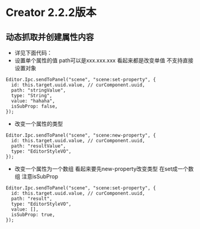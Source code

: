 # Creator 2.2.2版本

## 动态抓取并创建属性内容
- 详见下面代码：
- 设置单个属性的值 path可以是xxx.xxx.xxx 看起来都是改变单值 不支持直接设置对象
``` 
Editor.Ipc.sendToPanel("scene", "scene:set-property", {
  id: this.target.uuid.value, // curComponent.uuid,
  path: "stringValue",
  type: "String",
  value: "hahaha",
  isSubProp: false,
});
``` 
- 改变一个属性的类型
``` 
Editor.Ipc.sendToPanel("scene", "scene:new-property", {
  id: this.target.uuid.value, // curComponent.uuid,
  path: "resultValue",
  type: "EditorStyleVO",
});
``` 
- 改变一个属性为一个数组 看起来要先new-property改变类型 在set成一个数组 注意isSubProp
``` 
Editor.Ipc.sendToPanel("scene", "scene:set-property", {
  id: this.target.uuid.value, // curComponent.uuid,
  path: "result",
  type: "EditorStyleVO",
  value: [],
  isSubProp: true,
});
``` 
